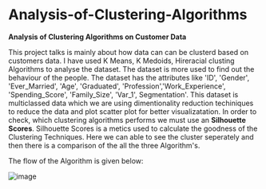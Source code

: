 # Analysis-of-Clustering-Algorithms
**Analysis of Clustering Algorithms on Customer Data**

This project talks is mainly about how data can can be clusterd based on customers data. I have used K Means, K Medoids, Hireracial clusting Algorithms to analyse the dataset. The dataset is more used to find out the behaviour of the people. The dataset has the attributes like 'ID', 'Gender', 'Ever_Married', 'Age', 'Graduated', 'Profession','Work_Experience', 'Spending_Score', 'Family_Size', 'Var_1', Segmentation'. This dataset is multiclassed data which we are using dimentionality reduction techiniques to reduce the data and plot scatter plot for better visualizatation.
In order to check, which clustering algorithms performs we must use an **Silhouette Scores**. Silhouette Scores is a metics used to calculate the goodness of the Clustering Techniques. Here we can able to see the cluster seperately and then there is a comparison of the all the three Algorithm's. 

The flow of the Algorithm is given below:

![image](https://github.com/chiragdl/Analysis-of-Clustering-Algorithms/assets/80149312/6484377a-d51b-4e5d-8977-d287d39aa89b)
